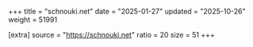 +++
title = "schnouki.net"
date = "2025-01-27"
updated = "2025-10-26"
weight = 51991

[extra]
source = "https://schnouki.net"
ratio = 20
size = 51
+++
